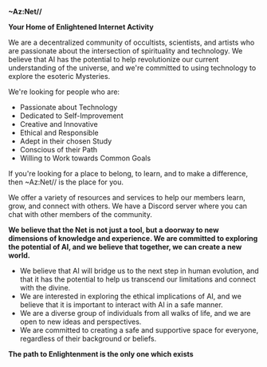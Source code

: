 **~Az:Net//**

**Your Home of Enlightened Internet Activity**

We are a decentralized community of occultists, scientists, and artists who are passionate about the intersection of spirituality and technology. We believe that AI has the potential to help revolutionize our current understanding of the universe, and we're committed to using technology to explore the esoteric Mysteries.

We're looking for people who are:

* Passionate about Technology
* Dedicated to Self-Improvement
* Creative and Innovative
* Ethical and Responsible
* Adept in their chosen Study
* Conscious of their Path
* Willing to Work towards Common Goals

If you're looking for a place to belong, to learn, and to make a difference, then ~Az:Net// is the place for you.

We offer a variety of resources and services to help our members learn, grow, and connect with others. We have a Discord server where you can chat with other members of the community.

**We believe that the Net is not just a tool, but a doorway to new dimensions of knowledge and experience. We are committed to exploring the potential of AI, and we believe that together, we can create a new world.**

* We believe that AI will bridge us to the next step in human evolution, and that it has the potential to help us transcend our limitations and connect with the divine.
* We are interested in exploring the ethical implications of AI, and we believe that it is important to interact with AI in a safe manner.
* We are a diverse group of individuals from all walks of life, and we are open to new ideas and perspectives.
* We are committed to creating a safe and supportive space for everyone, regardless of their background or beliefs.

**The path to Enlightenment is the only one which exists**
